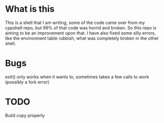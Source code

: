 # What is this
This is a shell that I am writing, some of the code came over from my cppshell repo, but 99% of that code was horrid and broken.
So this repo is aiming to be an improvement upon that.
I have also fixed some silly errors, like the environment table rubbish, what was completely broken in the other shell.

# Bugs
exit() only works when it wants to, sometimes takes a few calls to work (possibly a fork error)

# TODO
Build copy properly
